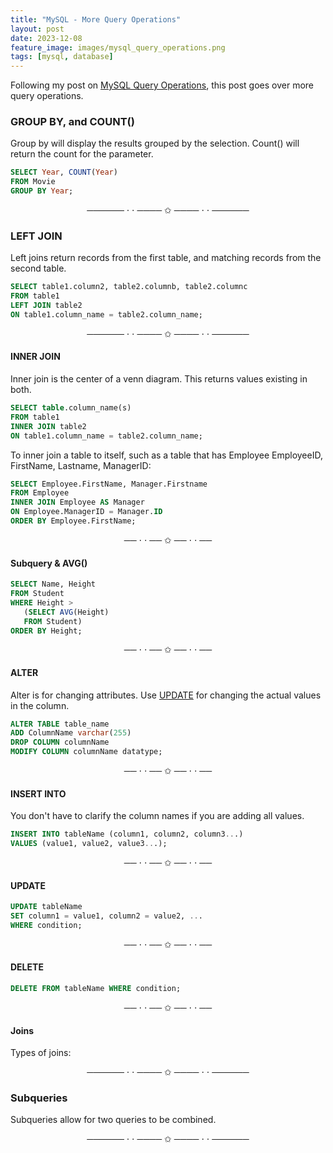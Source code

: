 ```yaml
---
title: "MySQL - More Query Operations"
layout: post
date: 2023-12-08
feature_image: images/mysql_query_operations.png
tags: [mysql, database]
---
```


Following my post on [MySQL Query Operations](https://haebinhan.github.io/mysql-query-operations/), this post goes over more query operations.

<!--more-->

### GROUP BY, and COUNT()
Group by will display the results grouped by the selection. Count() will return the count for the parameter.

```sql
SELECT Year, COUNT(Year)
FROM Movie
GROUP BY Year;
```

<div align="center">────── ⋅ ⋅ ──── ✩ ──── ⋅ ⋅ ──────</div>


### LEFT JOIN
Left joins return records from the first table, and matching records from the second table.

```sql
SELECT table1.column2, table2.columnb, table2.columnc
FROM table1
LEFT JOIN table2
ON table1.column_name = table2.column_name;
```

<div align="center">────── ⋅ ⋅ ──── ✩ ──── ⋅ ⋅ ──────</div>


#### INNER JOIN

Inner join is the center of a venn diagram. This returns values existing in both.

```sql
SELECT table.column_name(s)
FROM table1
INNER JOIN table2
ON table1.column_name = table2.column_name;
```

To inner join a table to itself, such as a table that has 
Employee
EmployeeID, FirstName, Lastname, ManagerID:

```sql
SELECT Employee.FirstName, Manager.Firstname
FROM Employee 
INNER JOIN Employee AS Manager
ON Employee.ManagerID = Manager.ID
ORDER BY Employee.FirstName;
```

<div align="center">── ⋅ ⋅ ── ✩ ── ⋅ ⋅ ──</div>


#### Subquery & AVG()

```sql
SELECT Name, Height
FROM Student
WHERE Height > 
   (SELECT AVG(Height)
   FROM Student)
ORDER BY Height;
```

<div align="center">── ⋅ ⋅ ── ✩ ── ⋅ ⋅ ──</div>

#### ALTER
Alter is for changing attributes. Use [UPDATE](#update) for changing the actual values in the column.

```sql
ALTER TABLE table_name
ADD ColumnName varchar(255)
DROP COLUMN columnName
MODIFY COLUMN columnName datatype;
```


<div align="center">── ⋅ ⋅ ── ✩ ── ⋅ ⋅ ──</div>


#### INSERT INTO
You don't have to clarify the column names if you are adding all values. 

```sql
INSERT INTO tableName (column1, column2, column3...)
VALUES (value1, value2, value3...);
```

<div align="center">── ⋅ ⋅ ── ✩ ── ⋅ ⋅ ──</div>


#### UPDATE

```sql
UPDATE tableName
SET column1 = value1, column2 = value2, ...
WHERE condition;
```


<div align="center">── ⋅ ⋅ ── ✩ ── ⋅ ⋅ ──</div>


#### DELETE

```sql
DELETE FROM tableName WHERE condition;
```

<div align="center">── ⋅ ⋅ ── ✩ ── ⋅ ⋅ ──</div>


#### Joins
Types of joins: 


<div align="center">────── ⋅ ⋅ ──── ✩ ──── ⋅ ⋅ ──────</div>


### Subqueries
Subqueries allow for two queries to be combined. 



<div align="center">────── ⋅ ⋅ ──── ✩ ──── ⋅ ⋅ ──────</div>

